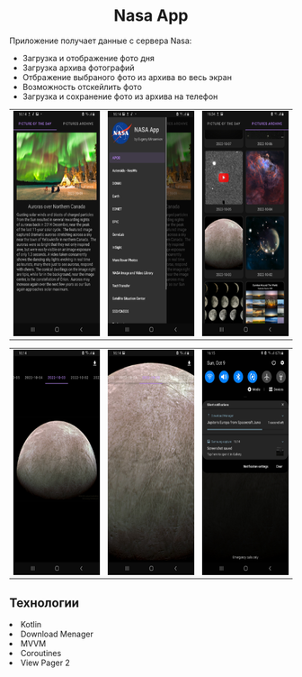 <h1 align = "center"><span itemprop="name">Nasa App</span></h1>

Приложение получает данные с сервера Nasa:
 - Загрузка и отображение фото дня
 - Загрузка архива фотографий
 - Отбражение выбраного фото из архива во весь экран
 - Возможность отскейлить фото 
 - Загрузка и сохранение фото из архива на телефон

  <table>
    <tr>
      <td><img src="https://github.com/evgeny5454/NasaApp1/blob/master/app/src/main/res/mipmap-xxxhdpi/Screenshot_20221009-161414_Nasa%20App.jpg" height="400"/></td>
      <td><img src="https://github.com/evgeny5454/NasaApp1/blob/master/app/src/main/res/mipmap-xxxhdpi/Screenshot_20221009-161419_Nasa%20App.jpg" height="400"/></td>
      <td><img src="https://github.com/evgeny5454/NasaApp1/blob/master/app/src/main/res/mipmap-xxxhdpi/Screenshot_20221009-163425_Nasa%20App.jpg" height="400"/></td>
    </tr>
  </table>
  <table>
    <tr>
      <td><img src="https://github.com/evgeny5454/NasaApp1/blob/master/app/src/main/res/mipmap-xxxhdpi/Screenshot_20221009-161440_Nasa%20App.jpg" height="400"/></td>
      <td><img src="https://github.com/evgeny5454/NasaApp1/blob/master/app/src/main/res/mipmap-xxxhdpi/Screenshot_20221009-161449_Nasa%20App.jpg" height="400"/></td>
      <td><img src="https://github.com/evgeny5454/NasaApp1/blob/master/app/src/main/res/mipmap-xxxhdpi/Screenshot_20221009-161503_Nasa%20App.jpg" height="400"/></td>
    </tr>
  </table>
 
   

<h2><span itemprop="name">Технологии</span> </h2>
<li>Kotlin</li>
<li>Download Menager</li>
<li>MVVM</li>
<li>Coroutines</li>
<li>View Pager 2</li>
